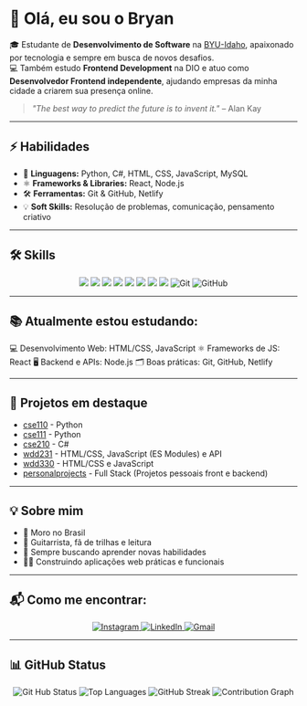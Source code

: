 # 👋 Olá, eu sou o Bryan  

🎓 Estudante de **Desenvolvimento de Software** na [BYU-Idaho](https://www.byui.edu/), apaixonado por tecnologia e sempre em busca de novos desafios.  
💻 Também estudo **Frontend Development** na DIO e atuo como **Desenvolvedor Frontend independente**, ajudando empresas da minha cidade a criarem sua presença online.  

> *"The best way to predict the future is to invent it."* – Alan Kay  

---

## ⚡ Habilidades

- 📝 **Linguagens:** Python, C#, HTML, CSS, JavaScript, MySQL  
- ⚛️ **Frameworks & Libraries:** React, Node.js  
- 🛠️ **Ferramentas:** Git & GitHub, Netlify  
- 💡 **Soft Skills:** Resolução de problemas, comunicação, pensamento criativo

---

## 🛠️ Skills

<p align="center">
  <img src="https://img.shields.io/badge/HTML5-E34F26?style=for-the-badge&logo=html5&logoColor=white"/>
  <img src="https://img.shields.io/badge/CSS3-1572B6?style=for-the-badge&logo=css3&logoColor=white"/>
  <img src="https://img.shields.io/badge/JavaScript-F7DF1E?style=for-the-badge&logo=javascript&logoColor=black"/>
  <img src="https://img.shields.io/badge/Python-3776AB?style=for-the-badge&logo=python&logoColor=white"/>
  <img src="https://img.shields.io/badge/C%23-239120?style=for-the-badge&logo=c-sharp&logoColor=white"/>
  <img src="https://img.shields.io/badge/MySQL-4479A1?style=for-the-badge&logo=mysql&logoColor=white"/>
  <img src="https://img.shields.io/badge/React-20232A?style=for-the-badge&logo=react&logoColor=61DAFB"/>
  <img src="https://img.shields.io/badge/Node.js-43853D?style=for-the-badge&logo=node.js&logoColor=white"/>
  <img src="https://img.shields.io/badge/Git-F05032?style=for-the-badge&logo=git&logoColor=white" alt="Git"/>
  <img src="https://img.shields.io/badge/GitHub-181717?style=for-the-badge&logo=github&logoColor=white" alt="GitHub">
</p>

---

## 📚 Atualmente estou estudando:

💻 Desenvolvimento Web: HTML/CSS, JavaScript
⚛️ Frameworks de JS: React
🖥️ Backend e APIs: Node.js
🗂️ Boas práticas: Git, GitHub, Netlify

---

## 🚀 Projetos em destaque

- [cse110](https://github.com/bryanwessantana/cse110) - Python
- [cse111](https://github.com/bryanwessantana/cse111) - Python
- [cse210](https://github.com/bryanwessantana/cse210) - C#
- [wdd231](https://github.com/bryanwessantana/wdd231) - HTML/CSS, JavaScript (ES Modules) e API
- [wdd330](https://github.com/bryanwessantana/wdd330) - HTML/CSS e JavaScript
- [personalprojects](https://github.com/bryanwessantana/personalprojects) - Full Stack (Projetos pessoais front e backend)

---

## 💡 Sobre mim

- 📍 Moro no Brasil
- 🎸 Guitarrista, fã de trilhas e leitura
- 🌱 Sempre buscando aprender novas habilidades
- 👨‍💻 Construindo aplicações web práticas e funcionais

---

## 📬 Como me encontrar:

<p align="center">
  <a href="https://www.instagram.com/bryan._santana" target="_blank">
    <img src="https://img.shields.io/badge/Instagram-E4405F?style=for-the-badge&logo=instagram&logoColor=white" alt="Instagram">
  </a>
  <a href="https://www.linkedin.com/in/bryansantana/" target="_blank">
    <img src="https://img.shields.io/badge/LinkedIn-0A66C2?style=for-the-badge&logo=linkedin&logoColor=white" alt="LinkedIn"/>
  </a>
  <a href="mailto:bryanwessantana@gmail.com">
    <img src="https://img.shields.io/badge/Gmail-EA4335?style=for-the-badge&logo=gmail&logoColor=white" alt="Gmail"/>
  </a>
</p>

---

## 📊 GitHub Status

<p align="center">
  <img src="https://github-readme-stats.vercel.app/api?username=bryanwessantana&show_icons=true&theme=radical" alt="Git Hub Status"/>
  <img src="https://github-readme-stats.vercel.app/api/top-langs/?username=bryanwessantana&layout=compact&theme=radical" alt="Top Languages"/>
  <img src="https://github-readme-streak-stats.herokuapp.com/?user=bryanwessantana&theme=radical" alt="GitHub Streak" />
  <img src="https://activity-graph.herokuapp.com/graph?username=bryanwessantana&theme=radical&area=true" alt="Contribution Graph" />
</p>
